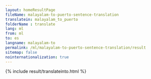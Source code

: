 ```yaml
---
layout: homeResultPage
fileName: malayalam-to-puerto-sentence-translation
translatein: malayalam_to_puerto
folderName : translate
lang: ml
from: ml
to: es
langname: malayalam-to
permalink: /ml/malayalam-to-puerto-sentence-translation/result
sitemap: false
nointernationalization: true
---
```

{% include result/translateinto.html %}

<script src="/js/result/translation.js" data-foldername="{{page.folderName}}" data-lang="{{page.lang}}"></script>
